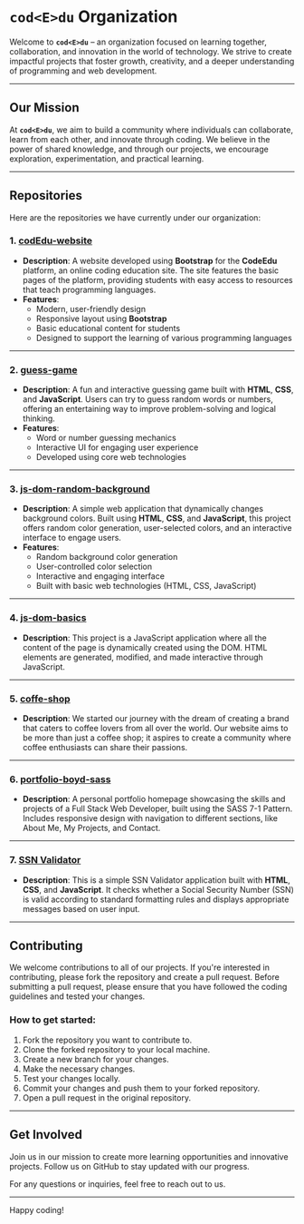 # `cod<E>du` Organization

Welcome to **`cod<E>du`** – an organization focused on learning together, collaboration, and innovation in the world of technology. We strive to create impactful projects that foster growth, creativity, and a deeper understanding of programming and web development.

---

## Our Mission

At **`cod<E>du`**, we aim to build a community where individuals can collaborate, learn from each other, and innovate through coding. We believe in the power of shared knowledge, and through our projects, we encourage exploration, experimentation, and practical learning.

---

## Repositories

Here are the repositories we have currently under our organization:

### 1. **[codEdu-website](https://github.com/codEdu-Collective/codEdu-website)**

- **Description**: A website developed using **Bootstrap** for the **CodeEdu** platform, an online coding education site. The site features the basic pages of the platform, providing students with easy access to resources that teach programming languages.
- **Features**:
  - Modern, user-friendly design
  - Responsive layout using **Bootstrap**
  - Basic educational content for students
  - Designed to support the learning of various programming languages

---

### 2. **[guess-game](https://github.com/codEdu-Collective/guess-game)**

- **Description**: A fun and interactive guessing game built with **HTML**, **CSS**, and **JavaScript**. Users can try to guess random words or numbers, offering an entertaining way to improve problem-solving and logical thinking.
- **Features**:
  - Word or number guessing mechanics
  - Interactive UI for engaging user experience
  - Developed using core web technologies

---

### 3. **[js-dom-random-background](https://github.com/codEdu-Collective/js-dom-random-background)**

- **Description**: A simple web application that dynamically changes background colors. Built using **HTML**, **CSS**, and **JavaScript**, this project offers random color generation, user-selected colors, and an interactive interface to engage users.
- **Features**:
  - Random background color generation
  - User-controlled color selection
  - Interactive and engaging interface
  - Built with basic web technologies (HTML, CSS, JavaScript)

---

### 4. **[js-dom-basics](https://github.com/codEdu-Collective/js-dom-basics)**

- **Description**: This project is a JavaScript application where all the content of the page is dynamically created using the DOM. HTML elements are generated, modified, and made interactive through JavaScript.

---

### 5. **[coffe-shop](https://github.com/codEdu-Collective/coffe-shop)**

- **Description**: We started our journey with the dream of creating a brand that caters to coffee lovers from all over the world. Our website aims to be more than just a coffee shop; it aspires to create a community where coffee enthusiasts can share their passions.

---

### 6. **[portfolio-boyd-sass](https://github.com/codEdu-Collective/portfolio-boyd-sass)**

- **Description**: A personal portfolio homepage showcasing the skills and projects of a Full Stack Web Developer, built using the SASS 7-1 Pattern. Includes responsive design with navigation to different sections, like About Me, My Projects, and Contact.

---

### 7. **[SSN Validator](https://github.com/codEdu-Collective/SSN-Validator)**

- **Description**: This is a simple SSN Validator application built with **HTML**, **CSS**, and **JavaScript**. It checks whether a Social Security Number (SSN) is valid according to standard formatting rules and displays appropriate messages based on user input.

---

## Contributing

We welcome contributions to all of our projects. If you're interested in contributing, please fork the repository and create a pull request. Before submitting a pull request, please ensure that you have followed the coding guidelines and tested your changes.

### How to get started:

1. Fork the repository you want to contribute to.
2. Clone the forked repository to your local machine.
3. Create a new branch for your changes.
4. Make the necessary changes.
5. Test your changes locally.
6. Commit your changes and push them to your forked repository.
7. Open a pull request in the original repository.

---

## Get Involved

Join us in our mission to create more learning opportunities and innovative projects. Follow us on GitHub to stay updated with our progress.

For any questions or inquiries, feel free to reach out to us.

---

Happy coding!
